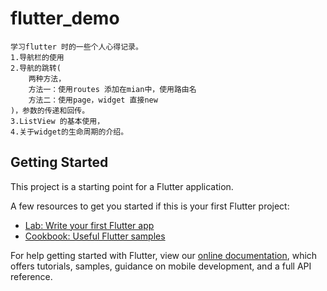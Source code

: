 # flutter_demo
    学习flutter 时的一些个人心得记录。
    1.导航栏的使用
    2.导航的跳转(
        两种方法，
        方法一：使用routes 添加在mian中，使用路由名 
        方法二：使用page，widget 直接new
    )，参数的传递和回传。
    3.ListView 的基本使用，
    4.关于widget的生命周期的介绍。

## Getting Started

This project is a starting point for a Flutter application.

A few resources to get you started if this is your first Flutter project:

- [Lab: Write your first Flutter app](https://flutter.dev/docs/get-started/codelab)
- [Cookbook: Useful Flutter samples](https://flutter.dev/docs/cookbook)

For help getting started with Flutter, view our
[online documentation](https://flutter.dev/docs), which offers tutorials,
samples, guidance on mobile development, and a full API reference.
